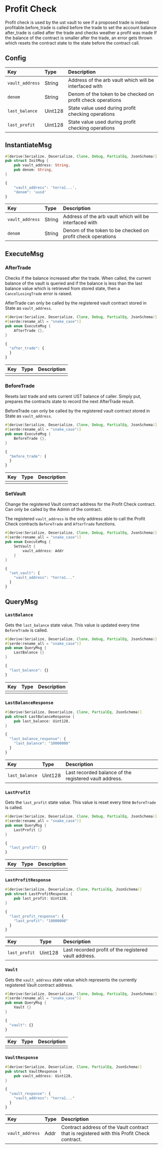 # Profit Check

Profit check is used by the ust vault to see if a proposed trade is indeed profitable.before_trade is called before the trade to set the account balance after_trade is called after the trade and checks weather a profit was made
If the balance of the contract is smaller after the trade, an error gets thrown which resets the contract state to the state before the contract call.

## Config

| Key | Type | Description |
| :--- | :--- | :--- |
| `vault_address` | String | Address of the arb vault which will be interfaced with |
| `denom` | String | Denom of the token to be checked on profit check operations |
| `last_balance` | Uint128 | State value used during profit checking operations |
| `last_profit` | Uint128 | State value used during profit checking operations |

## InstantiateMsg

```rust
#[derive(Serialize, Deserialize, Clone, Debug, PartialEq, JsonSchema)]
pub struct InitMsg {
    pub vault_address: String,
    pub denom: String,
}
```

```javascript
{
    "vault_address": 'terra1...',
    "denom": 'uusd'
}
```

| Key | Type | Description |
| :--- | :--- | :--- |
| `vault_address` | String | Address of the arb vault which will be interfaced with |
| `denom` | String | Denom of the token to be checked on profit check operations |

## ExecuteMsg

### AfterTrade

Checks if the balance increased after the trade. When called, the current balance of the vault is queried and if the balance is less than the last balance value which is retrieved from stored state, then a `CancelLosingTrade` error is raised.

AfterTrade can only be called by the registered vault contract stored in State as `vault_address`.

```rust
#[derive(Serialize, Deserialize, Clone, Debug, PartialEq, JsonSchema)]
#[serde(rename_all = "snake_case")]
pub enum ExecuteMsg {
    AfterTrade {},
}
```

```javascript
{
  "after_trade": {
  }
}
```

| Key | Type | Description |
| :--- | :--- | :--- |
|  |  |  |

### BeforeTrade

Resets last trade and sets current UST balance of caller. Simply put, prepares the contracts state to record the next AfterTrade result.

BeforeTrade can only be called by the registered vault contract stored in State as `vault_address`.

```rust
#[derive(Serialize, Deserialize, Clone, Debug, PartialEq, JsonSchema)]
#[serde(rename_all = "snake_case")]
pub enum ExecuteMsg {
    BeforeTrade {},
}
```

```javascript
{
  "before_trade": {
  }
}
```

| Key | Type | Description |
| :--- | :--- | :--- |
|  |  |  |

### SetVault

Change the registered Vault contract address for the Profit Check contract. Can only be called by the Admin of the contract.

The registered `vault_address` is the only address able to call the Profit Check contracts `BeforeTrade` and `AfterTrade` functions.

```rust
#[derive(Serialize, Deserialize, Clone, Debug, PartialEq, JsonSchema)]
#[serde(rename_all = "snake_case")]
pub enum ExecuteMsg {
    SetVault {
        vault_address: Addr
    }
}
```

```javascript
{
  "set_vault": {
    "vault_address": "terra1..."
  }
}
```

## QueryMsg

### `LastBalance`

Gets the `last_balance` state value. This value is updated every time `BeforeTrade` is called.

```rust
#[derive(Serialize, Deserialize, Clone, Debug, PartialEq, JsonSchema)]
#[serde(rename_all = "snake_case")]
pub enum QueryMsg {
    LastBalance {} 
}
```

```javascript
{
  "last_balance": {} 
}
```

| Key | Type | Description |
| :--- | :--- | :--- |
|  |  |  |

### `LastBalanceResponse`

```rust
#[derive(Serialize, Deserialize, Clone, PartialEq, JsonSchema)]
pub struct LastBalanceResponse {
    pub last_balance: Uint128,
}
```

```javascript
{
  "last_balance_response": {
    "last_balance": "10000000"
  }
}
```

| Key | Type | Description |
| :--- | :--- | :--- |
| `last_balance` | Uint128 | Last recorded balance of the registered vault address. |

### `LastProfit`

Gets the `last_profit` state value. This value is reset every time `BeforeTrade` is called.

```rust
#[derive(Serialize, Deserialize, Clone, Debug, PartialEq, JsonSchema)]
#[serde(rename_all = "snake_case")]
pub enum QueryMsg {
    LastProfit {} 
}
```

```javascript
{
  "last_profit": {} 
}
```

| Key | Type | Description |
| :--- | :--- | :--- |
|  |  |  |

### `LastProfitResponse`

```rust
#[derive(Serialize, Deserialize, Clone, PartialEq, JsonSchema)]
pub struct LastProfitResponse {
    pub last_profit: Uint128,
}
```

```javascript
{
  "last_profit_response": {
    "last_profit": "10000000"
  }
}
```

| Key | Type | Description |
| :--- | :--- | :--- |
| `last_profit` | Uint128 | Last recorded profit of the registered vault address. |

### `Vault`

Gets the `vault_address` state value which represents the currently registered Vault contract address.

```rust
#[derive(Serialize, Deserialize, Clone, Debug, PartialEq, JsonSchema)]
#[serde(rename_all = "snake_case")]
pub enum QueryMsg {
    Vault {} 
}
```

```javascript
{
  "vault": {} 
}
```

| Key | Type | Description |
| :--- | :--- | :--- |
|  |  |  |

### `VaultResponse`

```rust
#[derive(Serialize, Deserialize, Clone, PartialEq, JsonSchema)]
pub struct VaultResponse {
    pub vault_address: Uint128,
}
```

```javascript
{
  "vault_response": {
    "vault_address": "terra1..."
  }
}
```

| Key | Type | Description |
| :--- | :--- | :--- |
| `vault_address` | Addr | Contract address of the Vault contract that is registered with this Profit Check contract. |

